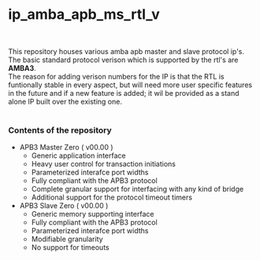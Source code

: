 # ip_amba_apb_ms_rtl_v

<br />

This repository houses various amba apb master and slave protocol ip's. The basic standard protocol verison which is supported by the rtl's are **AMBA3**.<br />
The reason for adding verison numbers for the IP is that the RTL is funtionally stable in every aspect, but will need more user specific features in the future and if a new feature is added; it wil be provided as a stand alone IP built over the existing one.<br />
<br />

### Contents of the repository

  - APB3 Master Zero ( v00.00 )
    - Generic application interface
    - Heavy user control for transaction initiations
    - Parameterized interafce port widths
    - Fully compliant with the APB3 protocol
    - Complete granular support for interfacing with any kind of bridge
    - Additional support for the protocol timeout timers
  - APB3 Slave Zero ( v00.00 )
    - Generic memory supporting interface
    - Fully compliant with the APB3 protocol
    - Parameterized interafce port widths
    - Modifiable granularity
    - No support for timeouts
